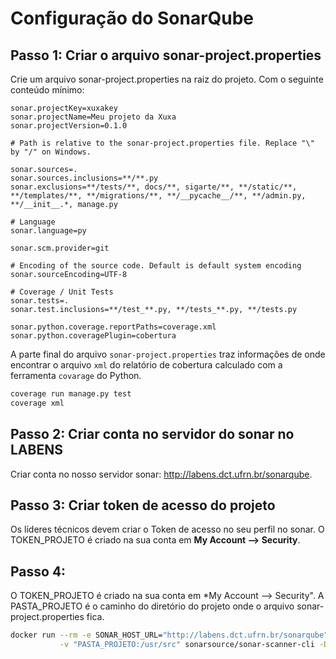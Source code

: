 
# Configuração do SonarQube

## Passo 1: Criar o arquivo sonar-project.properties

Crie um arquivo sonar-project.properties na raiz do projeto. Com o seguinte conteúdo mínimo:
```properties
sonar.projectKey=xuxakey
sonar.projectName=Meu projeto da Xuxa
sonar.projectVersion=0.1.0

# Path is relative to the sonar-project.properties file. Replace "\" by "/" on Windows.

sonar.sources=.
sonar.sources.inclusions=**/**.py
sonar.exclusions=**/tests/**, docs/**, sigarte/**, **/static/**, **/templates/**, **/migrations/**, **/__pycache__/**, **/admin.py, **/__init__.*, manage.py

# Language
sonar.language=py

sonar.scm.provider=git

# Encoding of the source code. Default is default system encoding
sonar.sourceEncoding=UTF-8

# Coverage / Unit Tests
sonar.tests=.
sonar.test.inclusions=**/test_**.py, **/tests_**.py, **/tests.py

sonar.python.coverage.reportPaths=coverage.xml
sonar.python.coveragePlugin=cobertura
```

A parte final do arquivo `sonar-project.properties` traz informações de onde encontrar o arquivo `xml` do relatório de cobertura calculado com a ferramenta `covarage` do Python.

```bash
coverage run manage.py test
coverage xml
```

## Passo 2: Criar conta no servidor do sonar no LABENS

Criar conta no nosso servidor sonar: http://labens.dct.ufrn.br/sonarqube.

## Passo 3: Criar token de acesso do projeto

Os líderes técnicos devem criar o Token de acesso no seu perfil no sonar.
O TOKEN_PROJETO é criado na sua conta em **My Account --> Security**.

## Passo 4: 

O TOKEN_PROJETO é criado na sua conta em *My Account --> Security".
A PASTA_PROJETO é o caminho do diretório do projeto onde o arquivo sonar-project.properties fica.

```bash
docker run --rm -e SONAR_HOST_URL="http://labens.dct.ufrn.br/sonarqube" \
           -v "PASTA_PROJETO:/usr/src" sonarsource/sonar-scanner-cli -Dsonar.login=TOKEN_PROJETO
```
